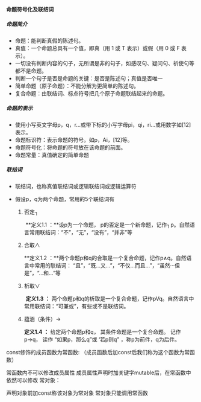 #### 命题符号化及联结词

##### 命题简介

- 命题：能判断真假的陈述句。
- 真值：一个命题总具有一个值，即真（用 1 或 T 表示）或假（用 0 或 F 表示）。
- 一切没有判断内容的句子，无所谓是非的句子，如感叹句、疑问句、祈使句等都不是命题。
- 判断一个句子是否是命题的关键：是否是陈述句；真值是否唯一
- 简单命题（原子命题）：不能分解为更简单的陈述句。
- 复合命题：由联结词、标点符号把几个原子命题联结起来的命题。

##### 命题的表示

- 使用小写英文字母p，q，r...或带下标的小写字母pi，qi，ri...或用数字如[12]表示。
- 命题标识符：表示命题的符号。如p，Ai，[12]等。
- 命题符号化：将命题的符号放在该命题的前面。
- 命题常量：真值确定的简单命题

##### 联结词

- 联结词，也称真值联结词或逻辑联结词或逻辑运算符

- 假设p，q为两个命题，常用的5个联结词有

  1. 否定┐

     ​    **定义1.1 ：**设p为一个命题， p的否定是一个新命题，记作┐p。自然语言常用联结词：“不”，“无”，“没有”，“并非”等

  2. 合取∧ 

        **定义1.2 ：**两个命题p和q的合取是一个复合命题，记作p∧q。自然语言中常用的联结词： “且”，“既…又...”，“不仅…而且…”，“虽然···但是”，“…和…”等

  3. 析取∨

     ​    **定义1.3 ：** 两个命题p和q的析取是一个复合命题，记作pVq。自然语言中常用联结词：“可兼或”，有些或不是联结词。

  4. 蕴涵（条件）→

     **定义1.4 ：** 给定两个命题p和q， 其条件命题是一个复合命题。 记作p→q， 读作 “如果p，那么q”或 ‘若p则q” ，称p为前件，q为后件。

  

const修饰的成员函数为常函数: （成员函数后加const后我们称为这个函数为常函数）

常函数内不可以修改成员属性
成员属性声明时加关键字mutable后，在常函数中依然可以修改
常对象：

声明对象前加const称该对象为常对象
常对象只能调用常函数